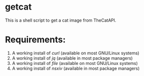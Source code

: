# getcat
This is a shell script to get a cat image from TheCatAPI.

# Requirements:

1. A working install of *curl* (available on most GNU/Linux systems)
2. A working install of *jq* (available in most package managers)
3. A working install of *file* (available on most GNU/Linux systems)
4. A working install of *nsxiv* (available in most package managers)
